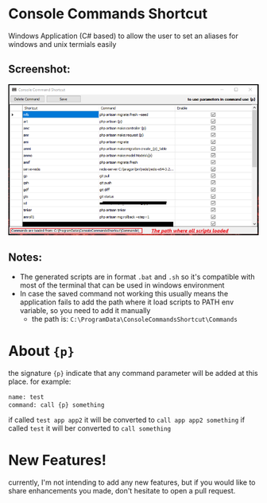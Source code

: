 # Console Commands Shortcut
Windows Application (C# based) to allow the user to set an aliases for windows and unix termials easily

## Screenshot:
![Console Commands Shortcut interface](https://github.com/ibraheem-ghazi/console-commands-shortcut/blob/master/screenshot.png?raw=true)

## Notes:
- The generated scripts are in format `.bat` and `.sh` so it's compatible with most of the terminal that can be used in windows environment
- In case the saved command not working this usually means the application fails to add the path where it load scripts to PATH env variable, so you need to add it manually
	- the path is: `C:\ProgramData\ConsoleCommandsShortcut\Commands`

# About `{p}`
the signature `{p}` indicate that any command parameter will be added at this place.
for example:
```
name: test
command: call {p} something
```
if called `test app app2` it will be converted to `call app app2 something`
if called `test` it will ber converted to `call something`

# New Features!
currently, I'm not intending to add any new features, but if you would like to share enhancements you made, don't hesitate to open a pull request.

